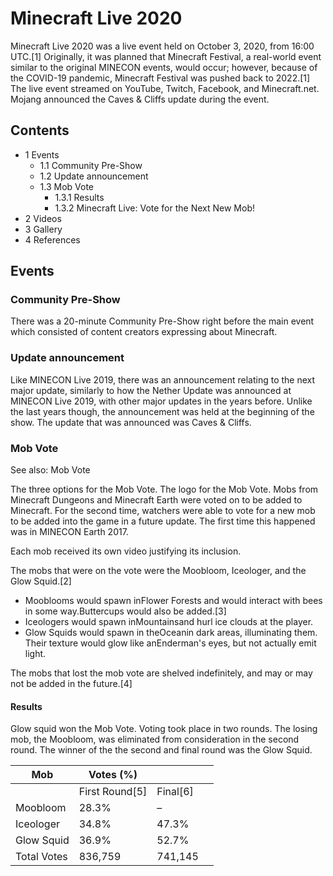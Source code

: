 # Minecraft Live 2020
Minecraft Live 2020 was a live event held on October 3, 2020, from 16:00 UTC.[1] Originally, it was planned that Minecraft Festival, a real-world event similar to the original MINECON events, would occur; however, because of the COVID-19 pandemic, Minecraft Festival was pushed back to 2022.[1] The live event streamed on YouTube, Twitch, Facebook, and Minecraft.net. Mojang announced the Caves & Cliffs update during the event.

## Contents
- 1 Events
	- 1.1 Community Pre-Show
	- 1.2 Update announcement
	- 1.3 Mob Vote
		- 1.3.1 Results
		- 1.3.2 Minecraft Live: Vote for the Next New Mob!
- 2 Videos
- 3 Gallery
- 4 References

## Events
### Community Pre-Show
There was a 20-minute Community Pre-Show right before the main event which consisted of content creators expressing about Minecraft.

### Update announcement
Like MINECON Live 2019, there was an announcement relating to the next major update, similarly to how the Nether Update was announced at MINECON Live 2019, with other major updates in the years before. Unlike the last years though, the announcement was held at the beginning of the show. The update that was announced was Caves & Cliffs.

### Mob Vote
See also: Mob Vote

The three options for the Mob Vote.
The logo for the Mob Vote.
Mobs from Minecraft Dungeons and Minecraft Earth were voted on to be added to Minecraft. For the second time, watchers were able to vote for a new mob to be added into the game in a future update. The first time this happened was in MINECON Earth 2017. 

Each mob received its own video justifying its inclusion.

The mobs that were on the vote were the Moobloom, Iceologer, and the Glow Squid.[2]

- Mooblooms would spawn inFlower Forests and would interact with bees in some way.Buttercups would also be added.[3]
- Iceologers would spawn inMountainsand hurl ice clouds at the player.
- Glow Squids would spawn in theOceanin dark areas, illuminating them. Their texture would glow like anEnderman's eyes, but not actually emit light.

The mobs that lost the mob vote are shelved indefinitely, and may or may not be added in the future.[4]

#### Results
Glow squid won the Mob Vote.
Voting took place in two rounds. The losing mob, the Moobloom, was eliminated from consideration in the second round. The winner of the the second and final round was the Glow Squid.

| Mob         | Votes (%)      |          |  |
|-------------|----------------|----------|--|
|             | First Round[5] | Final[6] |  |
| Moobloom    | 28.3%          | –        |  |
| Iceologer   | 34.8%          | 47.3%    |  |
| Glow Squid  | 36.9%          | 52.7%    |  |
| Total Votes | 836,759        | 741,145  |  |

#### 



